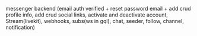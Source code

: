 messenger backend (email auth verified + reset password email + add crud profile info, add crud social links, activate and deactivate account, Stream(livekit), webhooks, subs(ws in gql), chat, seeder, follow, channel, notification)
